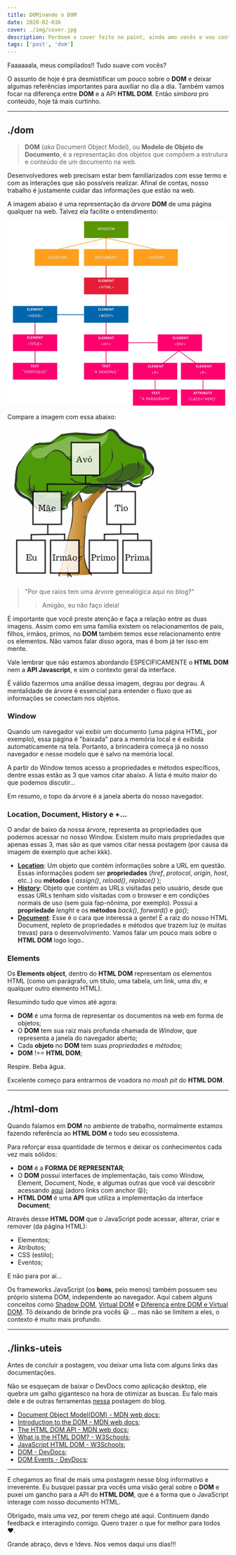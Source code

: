 ```yaml
---
title: DOMinando o DOM
date: 2020-02-016
cover: ./img/cover.jpg
description: Perdoem o cover feito no paint, ainda amo vocês e vou continuar trazendo conteúdo bom. Acessa ai pra saber mais sobre DOM, HTML DOM e mais umas paradinhas.
tags: ['post', 'dom']
---
```


Faaaaaala, meus compilados!! Tudo suave com vocês?

O assunto de hoje é pra desmistificar um pouco sobre o **DOM** e deixar algumas referências importantes para auxiliar no dia a dia. Também vamos focar na diferença entre **DOM** e a API **HTML DOM**. Então *simbora* pro conteúdo, hoje tá mais curtinho.

---
## ./dom

> **DOM** (*aka* Document Object Model), ou **Modelo de Objeto de Documento**, é a representação dos objetos que compõem a estrutura e conteúdo de um documento na web.

Desenvolvedores web precisam estar bem familiarizados com esse termo e com as interações que são possíveis realizar. Afinal de contas, nosso trabalho é justamente cuidar das informações que estão na web.

A imagem abaixo é uma representação da *árvore* **DOM** de uma página qualquer na web. Talvez ela facilite o entendimento:

![dom-representation](./img/dom.jpg)

Compare a imagem com essa abaixo: 

![genealogy-representation](./img/genealogy.jpg)

> "Por que raios tem uma árvore genealógica aqui no blog?" 
> > Amigão, eu não faço ideia!

É importante que você preste atenção e faça a relação entre as duas imagens. Assim como em uma família existem os relacionamentos de pais, filhos, irmãos, primos, no **DOM** também temos esse relacionamento entre os elementos. Não vamos falar disso agora, mas é bom já ter isso em mente.

Vale lembrar que não estamos abordando ESPECIFICAMENTE o **HTML DOM** nem a **API Javascript**, e sim o contexto geral da interface.

É válido fazermos uma análise dessa imagem, degrau por degrau. A mentalidade de árvore é essencial para entender o fluxo que as informações se conectam nos objetos.

### **Window**

Quando um navegador vai exibir um documento (uma página HTML, por exemplo), essa página é "baixada" para a memória local e é exibida automaticamente na tela. Portanto, a brincadeira começa já no nosso navegador e nesse modelo que é salvo na memória local.

A partir do Window temos acesso a propriedades e métodos específicos, dentre essas estão as 3 que vamos citar abaixo. A lista é muito maior do que podemos discutir...

Em resumo, o topo da árvore é a janela aberta do nosso navegador.

### **Location, Document, History e +...**

O andar de baixo da nossa árvore, representa as propriedades que podemos acessar no nosso Window. Existem muito mais propriedades que apenas essas 3, mas são as que vamos citar nessa postagem (por causa da imagem de exemplo que achei kkk).

- **[Location](https://www.w3schools.com/jsref/obj_location.asp)**: Um objeto que contém informações sobre a URL em questão. Essas informações podem ser **propriedades** (*href*, *protocol*, *origin*, *host*, etc..) ou **métodos** ( *assign()*, *reload()*, *replace()* );
- **[History](https://www.w3schools.com/jsref/obj_history.asp)**: Objeto que contém as URLs visitadas pelo usuário, desde que essas URLs tenham sido visitadas com o browser e em condições normais de uso (sem guia fap-nônima, por exemplo). Possui a **propriedade** *lenght* e os **métodos** *back()*, *forward()* e *go()*;
- **[Document](https://www.w3schools.com/jsref/dom_obj_document.asp)**: Esse é o cara que interessa a gente! É a raiz do nosso HTML Document, repleto de propriedades e métodos que trazem luz (e muitas trevas) para o desenvolvimento. Vamos falar um pouco mais sobre o **HTML DOM** logo logo..

### **Elements**

Os **Elements object**, dentro do **HTML DOM** representam os elementos HTML (como um parágrafo, um título, uma tabela, um link, uma div, e qualquer outro elemento HTML).


Resumindo tudo que vimos até agora:

- **DOM** é uma forma de representar os documentos na web em forma de objetos;
- O **DOM** tem sua raiz mais profunda chamada de *Window*, que representa a janela do navegador aberto;
- Cada **objeto** no **DOM** tem suas *propriedades* e *métodos*;
- **DOM** !== **HTML DOM**;

Respire. Beba água.

Excelente começo para entrarmos de voadora no *mosh pit* do **HTML DOM**.

---
## ./html-dom

Quando falamos em **DOM** no ambiente de trabalho, normalmente estamos fazendo referência ao **HTML DOM** e todo seu ecossistema.

Para reforçar essa quantidade de termos e deixar os conhecimentos cada vez mais sólidos:
- **DOM** é a **FORMA DE REPRESENTAR**;
- O **DOM** possui interfaces de implementação, tais como Window, Element, Document, Node, e algumas outras que você vai descobrir acessando [aqui](https://developer.mozilla.org/en-US/docs/Web/API/Document_Object_Model#DOM_interfaces) (adoro links com anchor :stuck_out_tongue_closed_eyes:);
- **HTML DOM** é uma **API** que utiliza a implementação da interface **Document**;

Através desse **HTML DOM** que o JavaScript pode acessar, alterar, criar e remover (da página HTML):
  - Elementos;
  - Atributos;
  - CSS (estilo);
  - Eventos;

E não para por aí...

Os frameworks JavaScript (os **bons**, pelo menos) também possuem seu próprio sistema DOM, independente ao navegador. Aqui cabem alguns conceitos como [Shadow DOM](https://developer.mozilla.org/en-US/docs/Web/Web_Components/Using_shadow_DOM), [Virtual DOM](https://github.com/Matt-Esch/virtual-dom) e [Diferença entre DOM e Virtual DOM](https://pt.stackoverflow.com/questions/43169/qual-%C3%A9-a-diferen%C3%A7a-entre-dom-e-virtual-dom). Tô deixando de brinde pra vocês :smiley: ... mas não se limitem a eles, o contexto é muito mais profundo.

---
## ./links-uteis

Antes de concluir a postagem, vou deixar uma lista com alguns links das documentações.

Não se esqueçam de baixar o DevDocs como aplicação desktop, ele quebra um galho gigantesco na hora de otimizar as buscas. Eu falo mais dele e de outras ferramentas [nessa](https://pedro-mello.netlify.com/ambiente-dev/) postagem do blog.

- [Document Object Model(DOM) - MDN web docs](https://developer.mozilla.org/en-US/docs/Web/API/Document_Object_Model);
- [Introduction to the DOM - MDN web docs](https://developer.mozilla.org/en-US/docs/Web/API/Document_Object_Model/Introduction);
- [The HTML DOM API - MDN web docs](https://developer.mozilla.org/en-US/docs/Web/API/HTML_DOM_API);
- [What is the HTML DOM? - W3Schools](https://www.w3schools.com/whatis/whatis_htmldom.asp);
- [JavaScript HTML DOM - W3Schools](https://www.w3schools.com/js/js_htmldom.asp);
- [DOM - DevDocs](https://devdocs.io/dom/);
- [DOM Events - DevDocs](https://devdocs.io/dom_events/);

---
E chegamos ao final de mais uma postagem nesse blog informativo e irreverente. Eu busquei passar pra vocês uma visão geral sobre o **DOM** e puxei um gancho para a API do **HTML DOM**, que é a forma que o JavaScript interage com nosso documento HTML.

Obrigado, mais uma vez, por terem chego até aqui.
Continuem dando feedback e interagindo comigo. Quero trazer o que for melhor para todos :heart:.


Grande abraço, devs e !devs. Nos vemos daqui uns dias!!!
